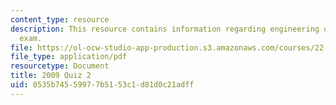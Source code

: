 ```yaml
---
content_type: resource
description: This resource contains information regarding engineering of nuclear reactors
  exam.
file: https://ol-ocw-studio-app-production.s3.amazonaws.com/courses/22-312-engineering-of-nuclear-reactors-fall-2015/0535b74559977b5153c1d81d0c21adff_MIT22_312F15_quiz2_2009.pdf
file_type: application/pdf
resourcetype: Document
title: 2009 Quiz 2
uid: 0535b745-5997-7b51-53c1-d81d0c21adff
---
```

